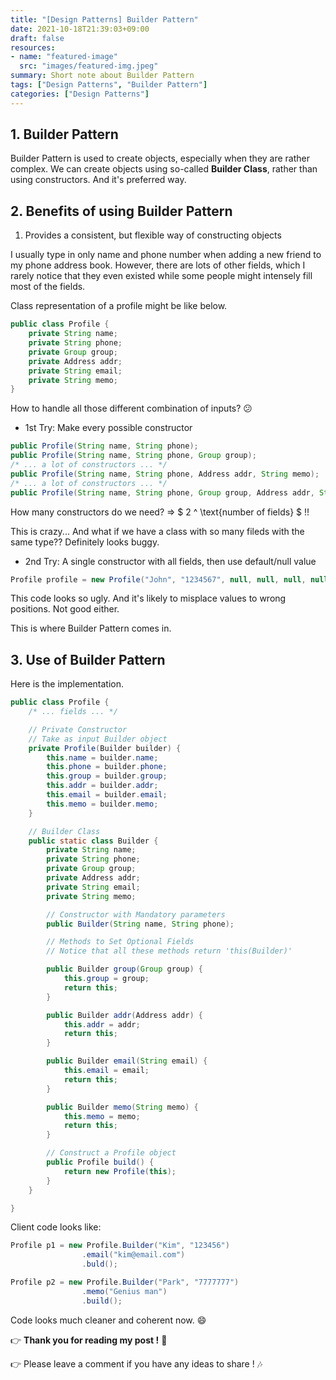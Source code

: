 ```yaml
---
title: "[Design Patterns] Builder Pattern"
date: 2021-10-18T21:39:03+09:00
draft: false
resources:
- name: "featured-image"
  src: "images/featured-img.jpeg"
summary: Short note about Builder Pattern
tags: ["Design Patterns", "Builder Pattern"]
categories: ["Design Patterns"]
---
```


## 1. Builder Pattern

Builder Pattern is used to create objects, especially when they are rather complex.
We can create objects using so-called **Builder Class**, rather than using constructors. And it's preferred way.


## 2. Benefits of using Builder Pattern

1. Provides a consistent, but flexible way of constructing objects

I usually type in only name and phone number when adding a new friend to my phone address book.
However, there are lots of other fields, which I rarely notice that they even existed while some people might intensely fill most of the fields.

Class representation of a profile might be like below.

```java
public class Profile {
    private String name;
    private String phone;
    private Group group;
    private Address addr;
    private String email;
    private String memo;
}
```

How to handle all those different combination of inputs? :confused:

- 1st Try: Make every possible constructor

```java
public Profile(String name, String phone);
public Profile(String name, String phone, Group group);
/* ... a lot of constructors ... */
public Profile(String name, String phone, Address addr, String memo);
/* ... a lot of constructors ... */
public Profile(String name, String phone, Group group, Address addr, String email, String memo);
```

How many constructors do we need? => $ 2 ^ \text{number of fields} $ !!

This is crazy... And what if we have a class with so many fileds with the same type?? Definitely looks buggy.

- 2nd Try: A single constructor with all fields, then use default/null value

```java
Profile profile = new Profile("John", "1234567", null, null, null, null);
```

This code looks so ugly. And it's likely to misplace values to wrong positions. Not good either.

This is where Builder Pattern comes in.


## 3. Use of Builder Pattern

Here is the implementation.

```java
public class Profile {
    /* ... fields ... */

    // Private Constructor
    // Take as input Builder object
    private Profile(Builder builder) {
        this.name = builder.name;
        this.phone = builder.phone;
        this.group = builder.group;
        this.addr = builder.addr;
        this.email = builder.email;
        this.memo = builder.memo;
    }

    // Builder Class
    public static class Builder {
        private String name;
        private String phone;
        private Group group;
        private Address addr;
        private String email;
        private String memo;

        // Constructor with Mandatory parameters
        public Builder(String name, String phone);

        // Methods to Set Optional Fields
        // Notice that all these methods return 'this(Builder)'

        public Builder group(Group group) {
            this.group = group;
            return this;
        }

        public Builder addr(Address addr) {
            this.addr = addr;
            return this;
        }

        public Builder email(String email) {
            this.email = email;
            return this;
        }

        public Builder memo(String memo) {
            this.memo = memo;
            return this;
        }

        // Construct a Profile object
        public Profile build() {
            return new Profile(this);
        }
    }

}
```

Client code looks like:

```java
Profile p1 = new Profile.Builder("Kim", "123456")
                .email("kim@email.com")
                .buld();

Profile p2 = new Profile.Builder("Park", "7777777")
                .memo("Genius man")
                .build();
```

Code looks much cleaner and coherent now. :smile:


:point_right: **Thank you for reading my post !** :pray:

:point_right: Please leave a comment if you have any ideas to share ! :notes:
